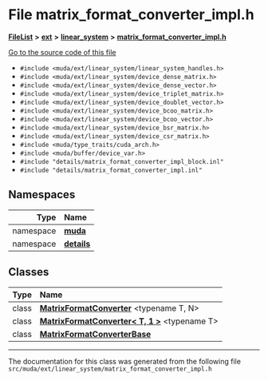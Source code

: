 

# File matrix\_format\_converter\_impl.h



[**FileList**](files.md) **>** [**ext**](dir_dee31a662aa40cb7fc08cb07824f4a9a.md) **>** [**linear\_system**](dir_6f09a74f7ee1db37d591c4a0fc2f2223.md) **>** [**matrix\_format\_converter\_impl.h**](matrix__format__converter__impl_8h.md)

[Go to the source code of this file](matrix__format__converter__impl_8h_source.md)



* `#include <muda/ext/linear_system/linear_system_handles.h>`
* `#include <muda/ext/linear_system/device_dense_matrix.h>`
* `#include <muda/ext/linear_system/device_dense_vector.h>`
* `#include <muda/ext/linear_system/device_triplet_matrix.h>`
* `#include <muda/ext/linear_system/device_doublet_vector.h>`
* `#include <muda/ext/linear_system/device_bcoo_matrix.h>`
* `#include <muda/ext/linear_system/device_bcoo_vector.h>`
* `#include <muda/ext/linear_system/device_bsr_matrix.h>`
* `#include <muda/ext/linear_system/device_csr_matrix.h>`
* `#include <muda/type_traits/cuda_arch.h>`
* `#include <muda/buffer/device_var.h>`
* `#include "details/matrix_format_converter_impl_block.inl"`
* `#include "details/matrix_format_converter_impl.inl"`













## Namespaces

| Type | Name |
| ---: | :--- |
| namespace | [**muda**](namespacemuda.md) <br> |
| namespace | [**details**](namespacemuda_1_1details.md) <br> |


## Classes

| Type | Name |
| ---: | :--- |
| class | [**MatrixFormatConverter**](classmuda_1_1details_1_1_matrix_format_converter.md) &lt;typename T, N&gt;<br> |
| class | [**MatrixFormatConverter&lt; T, 1 &gt;**](classmuda_1_1details_1_1_matrix_format_converter_3_01_t_00_011_01_4.md) &lt;typename T&gt;<br> |
| class | [**MatrixFormatConverterBase**](classmuda_1_1details_1_1_matrix_format_converter_base.md) <br> |



















































------------------------------
The documentation for this class was generated from the following file `src/muda/ext/linear_system/matrix_format_converter_impl.h`

